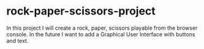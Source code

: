 # rock-paper-scissors-project

In this project I will create a rock, paper, scissors playable from the browser console. In the future I want to add a Graphical User Interface with buttons and text.
